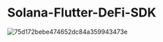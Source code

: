 # Solana-Flutter-DeFi-SDK

![75d172bebe474652dc84a359943473e](https://user-images.githubusercontent.com/13432688/188310659-b57355a4-3150-4edc-a6ae-11d80718d80c.jpg)
